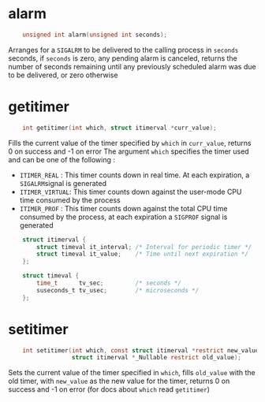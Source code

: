 
# alarm
```c
    unsigned int alarm(unsigned int seconds);
```
Arranges for a `SIGALRM` to be delivered to the calling process in `seconds` seconds, if `seconds` is zero, any pending alarm is canceled,
returns the number of seconds remaining until any previously scheduled alarm was due to be delivered, or zero otherwise


# getitimer
```c
    int getitimer(int which, struct itimerval *curr_value);
```
Fills the current value of the timer specified by `which` in `curr_value`, returns 0 on success and -1 on error
The argument `which` specifies the timer used and can be one of the following : 
- `ITIMER_REAL`   : This timer counts down in real time. At each expiration, a `SIGALRM`signal is generated
- `ITIMER_VIRTUAL`: This timer counts down against the user-mode CPU time consumed by the process
- `ITIMER_PROF`   : This timer counts down against the total CPU time consumed by the process, at each expiration a `SIGPROF` signal is generated

```c
    struct itimerval {
        struct timeval it_interval; /* Interval for periodic timer */
        struct timeval it_value;    /* Time until next expiration */
    };

    struct timeval {
        time_t      tv_sec;         /* seconds */
        suseconds_t tv_usec;        /* microseconds */
    };
```

# setitimer
```c
    int setitimer(int which, const struct itimerval *restrict new_value,
                  struct itimerval *_Nullable restrict old_value);
```
Sets the current value of the timer specified in `which`, fills `old_value` with the old timer, with 
`new_value` as the new value for the timer, returns 0 on success and -1 on error (for docs about `which` read `getitimer`)





